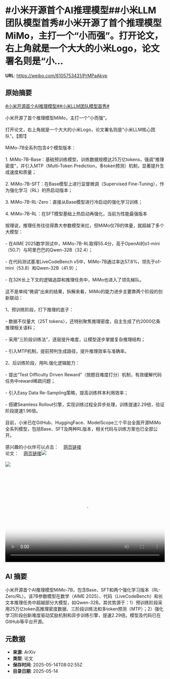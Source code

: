 # #小米开源首个AI推理模型##小米LLM团队模型首秀#小米开源了首个推理模型MiMo，主打一个“小而强”。打开论文，右上角就是一个大大的小米Logo，论文署名则是“小...

**URL**: https://weibo.com/6105753431/PrMPaAkyp

## 原始摘要

<a href="https://m.weibo.cn/search?containerid=231522type%3D1%26t%3D10%26q%3D%23%E5%B0%8F%E7%B1%B3%E5%BC%80%E6%BA%90%E9%A6%96%E4%B8%AAAI%E6%8E%A8%E7%90%86%E6%A8%A1%E5%9E%8B%23&amp;extparam=%23%E5%B0%8F%E7%B1%B3%E5%BC%80%E6%BA%90%E9%A6%96%E4%B8%AAAI%E6%8E%A8%E7%90%86%E6%A8%A1%E5%9E%8B%23" data-hide=""><span class="surl-text">#小米开源首个AI推理模型#</span></a><a href="https://m.weibo.cn/search?containerid=231522type%3D1%26t%3D10%26q%3D%23%E5%B0%8F%E7%B1%B3LLM%E5%9B%A2%E9%98%9F%E6%A8%A1%E5%9E%8B%E9%A6%96%E7%A7%80%23&amp;extparam=%23%E5%B0%8F%E7%B1%B3LLM%E5%9B%A2%E9%98%9F%E6%A8%A1%E5%9E%8B%E9%A6%96%E7%A7%80%23" data-hide=""><span class="surl-text">#小米LLM团队模型首秀#</span></a><br><br>小米开源了首个推理模型MiMo，主打一个“小而强”。<br><br>打开论文，右上角就是一个大大的小米Logo，论文署名则是“小米LLM核心团队“。【图1】<br><br>MiMo-7B全系列包含4个模型版本：<br><br>1. MiMo-7B-Base：基础预训练模型，训练数据规模达25万亿tokens，强调“推理密度”，并引入MTP（Multi-Token Prediction，多token预测）机制，显著提升生成速度和质量；<br><br>2. MiMo-7B-SFT：在Base模型上进行监督微调（Supervised Fine-Tuning），作为强化学习（RL）的热启动版本；<br><br>3. MiMo-7B-RL-Zero：直接从Base模型进行冷启动的强化学习训练；<br><br>4. MiMo-7B-RL：在SFT模型基础上热启动再强化，当前为性能最强版本<br><br>按理说，推理任务往往得靠大参数模型来扛，但MiMo仅7B的体量，就超越了多个大模型：<br><br>- 在AIME 2025数学测试中，MiMo-7B-RL取得55.4分，高于OpenAI的o1-mini（50.7）与阿里巴巴的Qwen-32B（32.4）；<br><br>- 在代码测试基准LiveCodeBench v5中，MiMo-7B通过率达57.8%，领先于o1-mini（53.8）和Qwen-32B（41.9）；<br><br>- 在32K长上下文的逻辑追踪和推理任务中，MiMo也进入了领先梯队。<br><br>这不是单纯“微调”出来的结果，拆解来看，MiMo的能力进步主要靠两个阶段的创新联动：<br><br>1、预训练阶段，打下推理的底子：<br><br>- 数据不仅量大（25T tokens），还特别聚焦推理密度，自主生成了约2000亿条推理相关语料；<br><br>- 采用“三阶段训练法”，逐层提升难度，让模型逐步掌握复杂推理结构；<br><br>- 引入MTP机制，提前预判生成路径，提升推理效率与准确率。<br><br>2、后训练阶段，用RL强化逻辑能力：<br><br>- 提出“Test Difficulty Driven Reward”（按题目难度打分）机制，有效缓解代码任务中reward稀疏问题；<br><br>- 引入Easy Data Re-Sampling策略，提高训练样本利用效率；<br><br>- 搭建Seamless Rollout引擎，实现训练过程全异步处理，训练提速2.29倍，验证阶段提速1.96倍。<br><br>目前，小米已在GitHub、HuggingFace、ModelScope三个平台全面开源MiMo全系列模型，包括Base、SFT及两种RL版本，相关代码与训练方案也已全部公开。<br><br>感兴趣的小伙伴可以点击：<a href="https://weibo.cn/sinaurl?u=https%3A%2F%2Fgithub.com%2FXiaomiMiMo%2FMiMo" data-hide=""><span class="url-icon"><img style="width: 1rem;height: 1rem" src="https://h5.sinaimg.cn/upload/2015/09/25/3/timeline_card_small_web_default.png" referrerpolicy="no-referrer"></span><span class="surl-text">网页链接</span></a><br>论文：<a href="https://weibo.cn/sinaurl?u=https%3A%2F%2Fwww.arxiv.org%2Fabs%2F2505.07608" data-hide=""><span class="url-icon"><img style="width: 1rem;height: 1rem" src="https://h5.sinaimg.cn/upload/2015/09/25/3/timeline_card_small_web_default.png" referrerpolicy="no-referrer"></span><span class="surl-text">网页链接</span></a><img style="" src="https://tvax3.sinaimg.cn/large/006Fd7o3gy1i1f1tz2kmwj310e0w8k47.jpg" referrerpolicy="no-referrer"><br><br><img style="" src="https://tvax1.sinaimg.cn/large/006Fd7o3ly1i1f1win52fj315d0u0mzf.jpg" referrerpolicy="no-referrer"><br><br><br clear="both"><div style="clear: both"></div><video controls="controls" poster="https://tvax2.sinaimg.cn/orj480/006Fd7o3ly1i1f1whr9t3j315d0u0mzf.jpg" style="width: 100%"><source src="https://f.video.weibocdn.com/o0/zHiwZYFFlx08oeNgVF0s010412006V2x0E010.mp4?label=mp4_720p&amp;template=992x720.25.0&amp;ori=0&amp;ps=1Cx9YB1mmR49jS&amp;Expires=1747213355&amp;ssig=l12qrl0BfX&amp;KID=unistore,video"><source src="https://f.video.weibocdn.com/o0/x89kcxbmlx08oeNgR6l2010412003pl50E010.mp4?label=mp4_hd&amp;template=660x480.25.0&amp;ori=0&amp;ps=1Cx9YB1mmR49jS&amp;Expires=1747213355&amp;ssig=1bN9qIwI5a&amp;KID=unistore,video"><source src="https://f.video.weibocdn.com/o0/yRv4n4J1lx08oeNgHkWk0104120022Hj0E010.mp4?label=mp4_ld&amp;template=496x360.25.0&amp;ori=0&amp;ps=1Cx9YB1mmR49jS&amp;Expires=1747213355&amp;ssig=8X2uIiLHRO&amp;KID=unistore,video"><p>视频无法显示，请前往<a href="https://video.weibo.com/show?fid=1034%3A5166224800415753" target="_blank" rel="noopener noreferrer">微博视频</a>观看。</p></video>

## AI 摘要

小米开源首个AI推理模型MiMo-7B，包含Base、SFT和两个强化学习版本（RL-Zero/RL）。该7B参数模型在数学（AIME 2025）、代码（LiveCodeBench）和长文本推理任务中超越部分大模型，如Qwen-32B。其优势源于：1）预训练阶段采用25万亿token高推理密度数据、三阶段训练法和多token预测（MTP）；2）强化学习阶段创新难度驱动奖励机制和异步训练引擎，提速2.29倍。模型及代码已在GitHub等平台开源。

## 元数据

- **来源**: ArXiv
- **类型**: 论文
- **保存时间**: 2025-05-14T08:02:55Z
- **目录日期**: 2025-05-14
